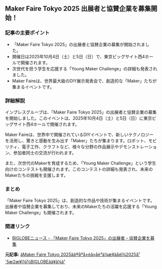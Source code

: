 ## Maker Faire Tokyo 2025 出展者と協賛企業を募集開始！

### 記事の主要ポイント

* 「Maker Faire Tokyo 2025」の出展者と協賛企業の募集が開始されました。
* 開催日は2025年10月4日（土）と5日（日）で、東京ビッグサイト西4ホールで開催されます。
* 次世代を担う学生を応援する「Young Maker Challenge」の詳細も発表されました。
* Maker Faireは、世界最大級のDIY展示発表会で、創造的な「Maker」たちが集まるイベントです。

### 詳細解説

インプレスグループは、「Maker Faire Tokyo 2025」の出展者と協賛企業の募集を開始しました。このイベントは、2025年10月4日（土）と5日（日）に東京ビッグサイト西4ホールで開催されます。

Maker Faireは、世界中で開催されているDIYイベントで、新しいテクノロジーを活用し、驚きと感動を生み出す「Maker」たちが集まります。ロボット、モビリティ、電子工作、クラフトなど、様々な分野の作品展示やデモンストレーション、参加者同士の交流が行われます。

また、次世代のMakerを育成するため、「Young Maker Challenge」という学生向けのコンテストも開催されます。このコンテストの詳細も発表され、未来のMakerたちの挑戦を支援します。

### まとめ

「Maker Faire Tokyo 2025」は、創造的な作品や技術が集まるイベントです。出展者や協賛企業を募集しており、未来のMakerたちの活躍を応援する「Young Maker Challenge」も開催されます。

### 関連リンク

* [BIGLOBEニュース - 「Maker Faire Tokyo 2025」の出展者・協賛企業を募集](https://news.biglobe.ne.jp/it/0502/prt_240502_2186776921.html)


**元記事:** [ãMaker Faire Tokyo 2025ãã®åºå±èã»åè³ä¼æ¥­ãåéï¼2025å¹´5æ2æ¥ï¼ï½BIGLOBEãã¥ã¼ã¹](https://news.biglobe.ne.jp/economy/0502/prt_250502_9004753571.html)